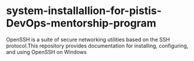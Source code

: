 # system-installallion-for-pistis-DevOps-mentorship-program
OpenSSH is a suite of secure networking utilities based on the SSH protocol.This repository provides documentation for installing, configuring, and using OpenSSH on Windows
